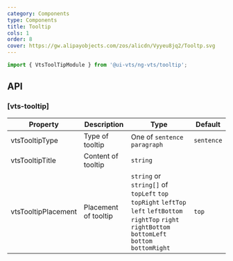 ```yaml
---
category: Components
type: Components
title: Tooltip
cols: 1
order: 8
cover: https://gw.alipayobjects.com/zos/alicdn/Vyyeu8jq2/Tooltp.svg
---
```


```ts
import { VtsToolTipModule } from '@ui-vts/ng-vts/tooltip';
```

## API

### [vts-tooltip]

| Property | Description | Type | Default |
| -------- | ----------- | ---- | ------- |
| vtsTooltipType | Type of tooltip | One of `sentence` `paragraph` | `sentence`
| vtsTooltipTitle | Content of tooltip | `string` |
| vtsTooltipPlacement | Placement of tooltip | `string` or `string[]` of `topLeft` `top` `topRight` `leftTop` `left` `leftBottom` `rightTop` `right` `rightBottom` `bottomLeft` `bottom` `bottomRight` |  `top`